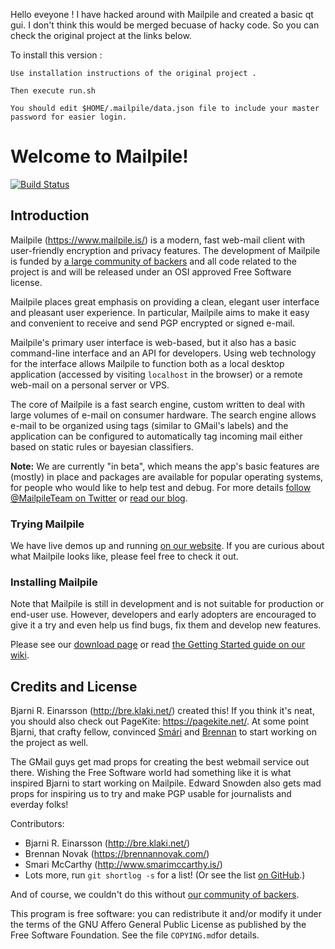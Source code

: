 Hello eveyone !
I have hacked around with Mailpile and created a basic qt gui.
I don't think this would be merged becuase of hacky code.
So you can check the original project at the links below.

To install this version :

    
    Use installation instructions of the original project .

    Then execute run.sh
  
    You should edit $HOME/.mailpile/data.json file to include your master password for easier login.        
        
            

            

# Welcome to Mailpile! #

[![Build Status](https://img.shields.io/travis/mailpile/Mailpile/master.svg)](https://travis-ci.org/mailpile/Mailpile)


## Introduction ##

Mailpile (<https://www.mailpile.is/>) is a modern, fast web-mail client
with user-friendly encryption and privacy features. The development of
Mailpile is funded by
[a large community of backers](https://www.mailpile.is/#community)
and all code related to the project is and will be released under an OSI
approved Free Software license.

Mailpile places great emphasis on providing a clean, elegant user
interface and pleasant user experience. In particular, Mailpile aims to
make it easy and convenient to receive and send PGP encrypted or signed
e-mail.

Mailpile's primary user interface is web-based, but it also has a basic
command-line interface and an API for developers. Using web technology
for the interface allows Mailpile to function both as a local desktop
application (accessed by visiting `localhost` in the browser) or a
remote web-mail on a personal server or VPS.

The core of Mailpile is a fast search engine, custom written to deal
with large volumes of e-mail on consumer hardware. The search engine
allows e-mail to be organized using tags (similar to GMail's labels) and
the application can be configured to automatically tag incoming mail
either based on static rules or bayesian classifiers.

**Note:** We are currently "in beta", which means the app's basic
features are (mostly) in place and packages are available for popular
operating systems, for people who would like to help test and debug.
For more details
[follow @MailpileTeam on Twitter](https://twitter.com/MailpileTeam)
or [read our blog](https://www.mailpile.is/blog/).


### Trying Mailpile

We have live demos up and running [on our
website](https://www.mailpile.is/demos/). If you are curious about what
Mailpile looks like, please feel free to check it out.


### Installing Mailpile

Note that Mailpile is still in development and is not suitable for
production or end-user use. However, developers and early adopters are
encouraged to give it a try and even help us find bugs, fix them and
develop new features.

Please see our [download page](https://www.mailpile.is/download/) or read
[the Getting Started guide on our wiki](https://github.com/pagekite/Mailpile/wiki/Getting-started).


## Credits and License ##

Bjarni R. Einarsson (<http://bre.klaki.net/>) created this!  If you think
it's neat, you should also check out PageKite: <https://pagekite.net/>.
At some point Bjarni, that crafty fellow, convinced
[Smári](<http://www.smarimccarthy.is/>) and
[Brennan](https://brennannovak.com) to start working on the project as
well.

The GMail guys get mad props for creating the best webmail service out
there. Wishing the Free Software world had something like it is what
inspired Bjarni to start working on Mailpile. Edward Snowden also gets
mad props for inspiring us to try and make PGP usable for journalists
and everday folks!

Contributors:

- Bjarni R. Einarsson (<http://bre.klaki.net/>)
- Brennan Novak (<https://brennannovak.com/>)
- Smari McCarthy (<http://www.smarimccarthy.is/>)
- Lots more, run `git shortlog -s` for a list! (Or see the list
  [on GitHub](https://github.com/pagekite/Mailpile/graphs/contributors).)

And of course, we couldn't do this without [our community of
backers](https://www.mailpile.is/#community).

This program is free software: you can redistribute it and/or modify it
under the terms of the GNU Affero General Public License as published
by the Free Software Foundation. See the file `COPYING.md`for details.

